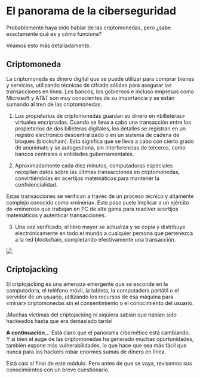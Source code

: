 # El panorama de la ciberseguridad

Probablemente haya oído hablar de las criptomonedas, pero ¿sabe exactamente qué es y cómo funciona?

Veamos esto más detalladamente.

## Criptomoneda

La criptomoneda es dinero digital que se puede utilizar para comprar bienes y servicios, utilizando técnicas de cifrado sólidas para asegurar las transacciones en línea. Los bancos, los gobiernos e incluso empresas como Microsoft y AT&T son muy conscientes de su importancia y se están sumando al tren de las criptomonedas.

1. Los propietarios de criptomonedas guardan su dinero en «billeteras» virtuales encriptadas. Cuando se lleva a cabo una transacción entre los propietarios de dos billeteras digitales, los detalles se registran en un registro electrónico descentralizado o en un sistema de cadena de bloques (blockchain). Esto significa que se lleva a cabo con cierto grado de anonimato y se autogestiona, sin interferencias de terceros, como bancos centrales o entidades gubernamentales.

2. Aproximadamente cada diez minutos, computadoras especiales recopilan datos sobre las últimas transacciones en criptomonedas, convirtiéndolas en acertijos matemáticos para mantener la confidencialidad.

Estas transacciones se verifican a través de un proceso técnico y altamente complejo conocido como «minería». Este paso suele implicar a un ejército de «mineros» que trabajan en PC de alta gama para resolver acertijos matemáticos y autenticar transacciones.

3. Una vez verificado, el libro mayor se actualiza y se copia y distribuye electrónicamente en todo el mundo a cualquier persona que pertenezca a la red blockchain, completando efectivamente una transacción.

![](https://skillsforall.com/content/i2cs/7.1/courses/content/m2/es-XL/assets/b308f642293ffd5787c0c78f1019df360a5c99db.png)

## Criptojacking

El criptojacking es una amenaza emergente que se esconde en la computadora, el teléfono móvil, la tableta, la computadora portátil o el servidor de un usuario, utilizando los recursos de esa máquina para «minar» criptomonedas sin el consentimiento o el conocimiento del usuario.

¡Muchas víctimas del criptojacking ni siquiera sabían que habían sido hackeados hasta que era demasiado tarde!

**A continuación...**
Está claro que el panorama cibernético está cambiando. Y si bien el auge de las criptomonedas ha generado muchas oportunidades, también expone más vulnerabilidades, lo que hace que sea más fácil que nunca para los hackers robar enormes sumas de dinero en línea.

Está casi al final de este módulo. Pero antes de que se vaya, revisemos sus conocimientos con un breve cuestionario.
